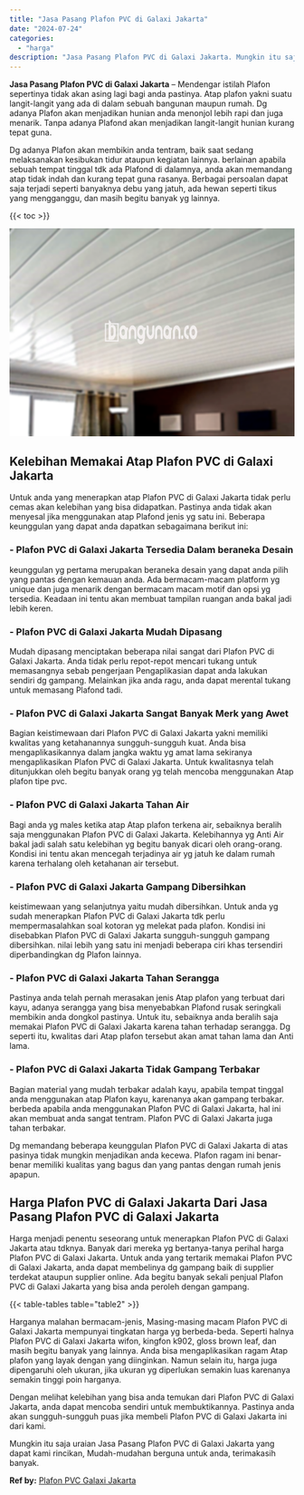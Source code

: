 ```yaml
---
title: "Jasa Pasang Plafon PVC di Galaxi Jakarta"
date: "2024-07-24"
categories: 
  - "harga"
description: "Jasa Pasang Plafon PVC di Galaxi Jakarta. Mungkin itu saja uraian Jasa Pasang Plafon PVC di Galaxi Jakarta yang dapat kami rincikan, Mudah-mudahan berguna un..."
---
```


**Jasa Pasang Plafon PVC di Galaxi Jakarta** – Mendengar istilah Plafon sepertinya tidak akan asing lagi bagi anda pastinya. Atap plafon yakni suatu langit-langit yang ada di dalam sebuah bangunan maupun rumah. Dg adanya Plafon akan menjadikan hunian anda menonjol lebih rapi dan juga menarik. Tanpa adanya Plafond akan menjadikan langit-langit hunian kurang tepat guna.

Dg adanya Plafon akan membikin anda tentram, baik saat sedang melaksanakan kesibukan tidur ataupun kegiatan lainnya. berlainan apabila sebuah tempat tinggal tdk ada Plafond di dalamnya, anda akan memandang atap tidak indah dan kurang tepat guna rasanya. Berbagai persoalan dapat saja terjadi seperti banyaknya debu yang jatuh, ada hewan seperti tikus yang mengganggu, dan masih begitu banyak yg lainnya.

{{< toc >}}

![Jasa Pasang Plafon PVC di Galaxi Jakarta](/images/flafond-pvc-murah08.png)

## Kelebihan Memakai Atap Plafon PVC di Galaxi Jakarta

Untuk anda yang menerapkan atap Plafon PVC di Galaxi Jakarta tidak perlu cemas akan kelebihan yang bisa didapatkan. Pastinya anda tidak akan menyesal jika menggunakan atap Plafond jenis yg satu ini. Beberapa keunggulan yang dapat anda dapatkan sebagaimana berikut ini:

### \- Plafon PVC di Galaxi Jakarta Tersedia Dalam beraneka Desain

keunggulan yg pertama merupakan beraneka desain yang dapat anda pilih yang pantas dengan kemauan anda. Ada bermacam-macam platform yg unique dan juga menarik dengan bermacam macam motif dan opsi yg tersedia. Keadaan ini tentu akan membuat tampilan ruangan anda bakal jadi lebih keren.

### \- Plafon PVC di Galaxi Jakarta Mudah Dipasang

Mudah dipasang menciptakan beberapa nilai sangat dari Plafon PVC di Galaxi Jakarta. Anda tidak perlu repot-repot mencari tukang untuk memasangnya sebab pengerjaan Pengaplikasian dapat anda lakukan sendiri dg gampang. Melainkan jika anda ragu, anda dapat merental tukang untuk memasang Plafond tadi.

### \- Plafon PVC di Galaxi Jakarta Sangat Banyak Merk yang Awet

Bagian keistimewaan dari Plafon PVC di Galaxi Jakarta yakni memiliki kwalitas yang ketahanannya sungguh-sungguh kuat. Anda bisa mengaplikasikannya dalam jangka waktu yg amat lama sekiranya mengaplikasikan Plafon PVC di Galaxi Jakarta. Untuk kwalitasnya telah ditunjukkan oleh begitu banyak orang yg telah mencoba menggunakan Atap plafon tipe pvc.

### \- Plafon PVC di Galaxi Jakarta Tahan Air

Bagi anda yg males ketika atap Atap plafon terkena air, sebaiknya beralih saja menggunakan Plafon PVC di Galaxi Jakarta. Kelebihannya yg Anti Air bakal jadi salah satu kelebihan yg begitu banyak dicari oleh orang-orang. Kondisi ini tentu akan mencegah terjadinya air yg jatuh ke dalam rumah karena terhalang oleh ketahanan air tersebut.

### \- Plafon PVC di Galaxi Jakarta Gampang Dibersihkan

keistimewaan yang selanjutnya yaitu mudah dibersihkan. Untuk anda yg sudah menerapkan Plafon PVC di Galaxi Jakarta tdk perlu mempermasalahkan soal kotoran yg melekat pada plafon. Kondisi ini disebabkan Plafon PVC di Galaxi Jakarta sungguh-sungguh gampang dibersihkan. nilai lebih yang satu ini menjadi beberapa ciri khas tersendiri diperbandingkan dg Plafon lainnya.

### \- Plafon PVC di Galaxi Jakarta Tahan Serangga

Pastinya anda telah pernah merasakan jenis Atap plafon yang terbuat dari kayu, adanya serangga yang bisa menyebabkan Plafond rusak seringkali membikin anda dongkol pastinya. Untuk itu, sebaiknya anda beralih saja memakai Plafon PVC di Galaxi Jakarta karena tahan terhadap serangga. Dg seperti itu, kwalitas dari Atap plafon tersebut akan amat tahan lama dan Anti lama.

### \- Plafon PVC di Galaxi Jakarta Tidak Gampang Terbakar

Bagian material yang mudah terbakar adalah kayu, apabila tempat tinggal anda menggunakan atap Plafon kayu, karenanya akan gampang terbakar. berbeda apabila anda menggunakan Plafon PVC di Galaxi Jakarta, hal ini akan membuat anda sangat tentram. Plafon PVC di Galaxi Jakarta juga tahan terbakar.

Dg memandang beberapa keunggulan Plafon PVC di Galaxi Jakarta di atas pasinya tidak mungkin menjadikan anda kecewa. Plafon ragam ini benar-benar memiliki kualitas yang bagus dan yang pantas dengan rumah jenis apapun.

## Harga Plafon PVC di Galaxi Jakarta Dari Jasa Pasang Plafon PVC di Galaxi Jakarta

Harga menjadi penentu seseorang untuk menerapkan Plafon PVC di Galaxi Jakarta atau tdknya. Banyak dari mereka yg bertanya-tanya perihal harga Plafon PVC di Galaxi Jakarta. Untuk anda yang tertarik memakai Plafon PVC di Galaxi Jakarta, anda dapat membelinya dg gampang baik di supplier terdekat ataupun supplier online. Ada begitu banyak sekali penjual Plafon PVC di Galaxi Jakarta yang bisa anda peroleh dengan gampang.

{{< table-tables table="table2" >}}

Harganya malahan bermacam-jenis, Masing-masing macam Plafon PVC di Galaxi Jakarta mempunyai tingkatan harga yg berbeda-beda. Seperti halnya Plafon PVC di Galaxi Jakarta wifon, kingfon k902, gloss brown leaf, dan masih begitu banyak yang lainnya. Anda bisa mengaplikasikan ragam Atap plafon yang layak dengan yang diinginkan. Namun selain itu, harga juga dipengaruhi oleh ukuran, jika ukuran yg diperlukan semakin luas karenanya semakin tinggi poin harganya.

Dengan melihat kelebihan yang bisa anda temukan dari Plafon PVC di Galaxi Jakarta, anda dapat mencoba sendiri untuk membuktikannya. Pastinya anda akan sungguh-sungguh puas jika membeli Plafon PVC di Galaxi Jakarta ini dari kami.

Mungkin itu saja uraian Jasa Pasang Plafon PVC di Galaxi Jakarta yang dapat kami rincikan, Mudah-mudahan berguna untuk anda, terimakasih banyak.

**Ref by:** [Plafon PVC Galaxi Jakarta](https://id.wikipedia.org/wiki/Plafon)
